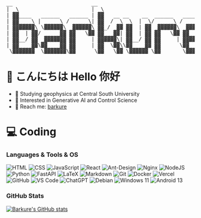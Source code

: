 <pre align="center">
__                         __                                  
|  \                       |  \                                 
| ▓▓____   ______   ______ | ▓▓   __ __    __  ______   ______  
| ▓▓    \ |      \ /      \| ▓▓  /  \  \  |  \/      \ /      \ 
| ▓▓▓▓▓▓▓\ \▓▓▓▓▓▓\  ▓▓▓▓▓▓\ ▓▓_/  ▓▓ ▓▓  | ▓▓  ▓▓▓▓▓▓\  ▓▓▓▓▓▓\
| ▓▓  | ▓▓/      ▓▓ ▓▓   \▓▓ ▓▓   ▓▓| ▓▓  | ▓▓ ▓▓   \▓▓ ▓▓    ▓▓
| ▓▓__/ ▓▓  ▓▓▓▓▓▓▓ ▓▓     | ▓▓▓▓▓▓\| ▓▓__/ ▓▓ ▓▓     | ▓▓▓▓▓▓▓▓
| ▓▓    ▓▓\▓▓    ▓▓ ▓▓     | ▓▓  \▓▓\\▓▓    ▓▓ ▓▓      \▓▓     \
 \▓▓▓▓▓▓▓  \▓▓▓▓▓▓▓\▓▓      \▓▓   \▓▓ \▓▓▓▓▓▓ \▓▓       \▓▓▓▓▓▓▓
</pre>

# 👋 こんにちは Hello 你好 
- 🏫 Studying geophysics at Central South University
- 🤖 Interested in Generative AI and Control Science
- 🥰 Reach me: [barkure](https://barku.re)
# 💻 Coding
### Languages & Tools & OS
![HTML](https://img.shields.io/badge/HTML5-E34F26?style=for-the-badge&logo=html5&logoColor=white)
![CSS](https://img.shields.io/badge/CSS3-1572B6?style=for-the-badge&logo=css3&logoColor=white)
![JavaScript](https://img.shields.io/badge/javascript-%23323330.svg?style=for-the-badge&logo=javascript&logoColor=%23F7DF1E)
![React](https://img.shields.io/badge/react-%2320232a.svg?style=for-the-badge&logo=react&logoColor=%2361DAFB)
![Ant-Design](https://img.shields.io/badge/-AntDesign-%230170FE?style=for-the-badge&logo=ant-design&logoColor=white)
![Nginx](https://img.shields.io/badge/nginx-%23009639.svg?style=for-the-badge&logo=nginx&logoColor=white)
![NodeJS](https://img.shields.io/badge/node.js-6DA55F?style=for-the-badge&logo=node.js&logoColor=white)
![Python](https://img.shields.io/badge/python-3670A0?style=for-the-badge&logo=python&logoColor=ffdd54)
![FastAPI](https://img.shields.io/badge/FastAPI-005571?style=for-the-badge&logo=fastapi)
![LaTeX](https://img.shields.io/badge/latex-%23008080.svg?style=for-the-badge&logo=latex&logoColor=white)
![Markdown](https://img.shields.io/badge/markdown-%23000000.svg?style=for-the-badge&logo=markdown&logoColor=white)
![Git](https://img.shields.io/badge/git-%23F05033.svg?style=for-the-badge&logo=git&logoColor=white)
![Docker](https://img.shields.io/badge/docker-%230db7ed.svg?style=for-the-badge&logo=docker&logoColor=white)
![Vercel](https://img.shields.io/badge/vercel-%23000000.svg?style=for-the-badge&logo=vercel&logoColor=white)
![GitHub](https://img.shields.io/badge/github-%23121011.svg?style=for-the-badge&logo=github&logoColor=white)
![VS Code](https://img.shields.io/badge/Vscode-007ACC?style=for-the-badge&logo=visualstudiocode&logoColor=white)
![ChatGPT](https://img.shields.io/badge/chatGPT-74aa9c?style=for-the-badge&logo=openai&logoColor=white)
![Debian](https://img.shields.io/badge/Debian-D70A53?style=for-the-badge&logo=debian&logoColor=white)
![Windows 11](https://img.shields.io/badge/Windows%2011-%230079d5.svg?style=for-the-badge&logo=Windows%2011&logoColor=white)
![Android 13](https://img.shields.io/badge/Android%2013-3DDC84?style=for-the-badge&logo=android&logoColor=white)
### GitHub Stats
[![Barkure's GitHub stats](https://github-readme-stats.vercel.app/api?username=barkure&show_icons=true&theme=ambient_gradient&hide_title=true)](https://github.com/barkure?tab=repositories)
